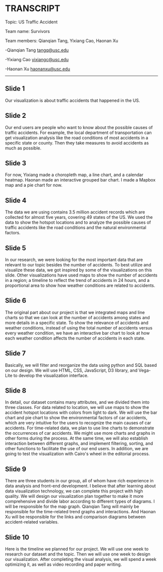 # TRANSCRIPT

Topic: US Traffic Accident

Team name: Survivors

Team members: Qianqian Tang, Yixiang Cao, Haonan Xu


-Qianqian Tang <tangq@usc.edu>

-Yixiang Cao <yixiangc@usc.edu>

-Haonan Xu <haonanxu@usc.edu>

---

## Slide 1
Our visualization is about traffic accidents that happened in the US.
## Slide 2
Our end users are people who want to know about the possible causes of traffic accidents. For example, the local department of transportation can get visualization analysis like the road conditions of most accidents in a specific state or county. Then they take measures to avoid accidents as much as possible.
## Slide 3
For now, Yixiang made a choropleth map, a line chart, and a calendar heatmap. Haonan made an interactive grouped bar chart. I made a Mapbox map and a pie chart for now.
## Slide 4
The data we are using contains 3.5 million accident records which are collected for almost five years, covering 49 states of the US. We used the data to show the hotspot locations and to analyze the possible causes of traffic accidents like the road conditions and the natural environmental factors.
## Slide 5
In our research, we were looking for the most important data that are relevant to our topic besides the number of accidents. To best utilize and visualize these data, we got inspired by some of the visualizations on this slide. Other visualizations have used maps to show the number of accidents in a region; a timeline to reflect the trend of accidents in 24 hours, and a proportional area to show how weather conditions are related to accidents.
## Slide 6
The original part about our project is that we integrated maps and line charts so that we can look at the number of accidents among states and more details in a specific state. To show the relevance of accidents and weather conditions, instead of using the total number of accidents versus every weather condition, we have an interactive bar chart to look at how each weather condition affects the number of accidents in each state.
## Slide 7
Basically, we will filter and reorganize the data using python and SQL based on our design. We will use HTML, CSS, JavaScript, D3 library, and Vega-Lite to develop the visualization interface.
## Slide 8
In detail, our dataset contains many attributes, and we divided them into three classes. For data related to location, we will use maps to show the accident hotspot locations with colors from light to dark. We will use the bar chart and pie chart to show the environmental factors of car accidents, which are very intuitive for the users to recognize the main causes of car accidents. For time-related data, we plan to use line charts to demonstrate the occurrences of car accidents. We might use more charts and graphs in other forms during the process. At the same time, we will also establish interaction between different graphs, and implement filtering, sorting, and other functions to facilitate the use of our end users. In addition, we are going to test the visualization with Cairo's wheel in the editorial process.
## Slide 9
There are three students in our group, all of whom have rich experience in data analysis and front-end development. I believe that after learning about data visualization technology, we can complete this project with high quality. 
We will design our visualization plan together to make it more comprehensive and divide labor according to different types of diagrams. 
I will be responsible for the map graph. Qianqian Tang will mainly be responsible for the time-related trend graphs and interactions. And Haonan Xu will be responsible for the links and comparison diagrams between accident-related variables.
## Slide 10
Here is the timeline we planned for our project. We will use one week to research our dataset and the topic. Then we will use one week to design our visualization. 
After completing the visual analysis, we will spend a week optimizing it, as well as video recording and paper writing. 
